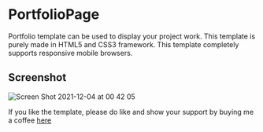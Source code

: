 # PortfolioPage

Portfolio template can be used to display your project work. This template is purely made in HTML5 and CSS3 framework. This template completely supports responsive mobile browsers.

<h2>Screenshot</h2>

![Screen Shot 2021-12-04 at 00 42 05](https://user-images.githubusercontent.com/26448060/144659933-cd63a1a5-87d1-466e-bfc3-9b0614068849.png)

If you like the template, please do like and show your support by buying me a coffee <a href="https://www.buymeacoffee.com/ankushminda" target="_blank">here</a>
